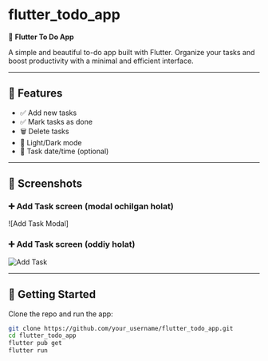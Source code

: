 # flutter_todo_app

📝 **Flutter To Do App**

A simple and beautiful to-do app built with Flutter. Organize your tasks and boost productivity with a minimal and efficient interface.

---

## 🚀 Features

- ✅ Add new tasks
- ✅ Mark tasks as done
- 🗑️ Delete tasks
- 🌙 Light/Dark mode
- 📅 Task date/time (optional)

---

## 📸 Screenshots

### ➕ Add Task screen (modal ochilgan holat)
![Add Task Modal]


### ➕ Add Task screen (oddiy holat)
![Add Task](screenshots/Screenshot_2025-07-29-23-20-56-036_com.example.todo.jpg)

---

## 🔧 Getting Started

Clone the repo and run the app:

```bash
git clone https://github.com/your_username/flutter_todo_app.git
cd flutter_todo_app
flutter pub get
flutter run
